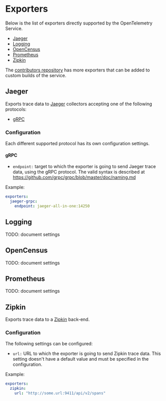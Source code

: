 # Exporters

Below is the list of exporters directly supported by the OpenTelemetry Service.

* [Jaeger](#jaeger)
* [Logging](#logging)
* [OpenCensus](#opencensus)
* [Prometheus](#prometheus)
* [Zipkin](#zipkin)

The [contributors repository](https://github.com/open-telemetry/opentelemetry-service-contrib)
 has more exporters that can be added to custom builds of the service.

## <a name="jaeger"></a>Jaeger 

Exports trace data to [Jaeger](https://www.jaegertracing.io/) collectors 
accepting one of the following protocols:

* [gRPC](#jaeger-grpc)

### Configuration

Each different supported protocol has its own configuration settings.

#### <a name="jaeger-grpc"></a>gRPC

* `endpoint:` target to which the exporter is going to send Jaeger trace data, 
using the gRPC protocol. The valid syntax is described at 
https://github.com/grpc/grpc/blob/master/doc/naming.md

Example:

```yaml
exporters:
  jaeger-grpc:
    endpoint: jaeger-all-in-one:14250
```

## <a name="logging"></a>Logging
TODO: document settings 

## <a name="opencensus"></a>OpenCensus
TODO: document settings 

## <a name="prometheus"></a>Prometheus
TODO: document settings 

## <a name="zipkin"></a>Zipkin
Exports trace data to a [Zipkin](https://zipkin.io/) back-end.

### Configuration

The following settings can be configured:

* `url:` URL to which the exporter is going to send Zipkin trace data. This
setting doesn't have a default value and must be specified in the configuration.

Example:

```yaml
exporters:
  zipkin:
    url: "http://some.url:9411/api/v2/spans"
```
